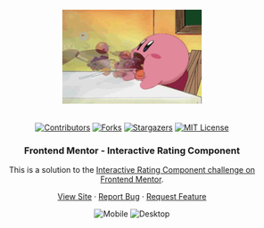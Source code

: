 <br />
<div align="center">
    <img src="./assets/images/200w.gif" alt="Logo">
  </a>
  <br />
  <br />

[![Contributors][contributors-shield]][contributors-url]
[![Forks][forks-shield]][forks-url]
[![Stargazers][stars-shield]][stars-url]
[![MIT License][license-shield]][license-url]

<h3 align="center">Frontend Mentor - Interactive Rating Component </h3>

This is a solution to the [Interactive Rating Component challenge on Frontend Mentor](https://www.frontendmentor.io/challenges/interactive-rating-component-koxpeBUmI).

  <p align="center">   
    <a href="https://sedaryildirim.github.io/interactive-rating-component-main/">View Site</a>
    ·
    <a href="https://github.com/sedaryildirim/interactive-rating-component-main/issues">Report Bug</a>
    ·
    <a href="https://github.com/sedaryildirim/interactive-rating-component-main/issues">Request Feature</a>
  </p>
</div>

<div align="center">

![Mobile](./assets/imgs/mobile.png)
![Desktop](./assets/imgs/desktop.png)
</div>


<!-- MARKDOWN LINKS & IMAGES -->
<!-- https://www.markdownguide.org/basic-syntax/#reference-style-links -->
[contributors-shield]: https://img.shields.io/github/contributors/sedaryildirim/interactive-rating-component-main.svg?style=for-the-badge
[contributors-url]: https://github.com/sedaryildirim/interactive-rating-component-main/graphs/contributors
[forks-shield]: https://img.shields.io/github/forks/sedaryildirim/interactive-rating-component-main.svg?style=for-the-badge
[forks-url]: https://github.com/sedaryildirim/interactive-rating-component-main/network/members
[stars-shield]: https://img.shields.io/github/stars/sedaryildirim/interactive-rating-component-main.svg?style=for-the-badge
[stars-url]: https://github.com/sedaryildirim/interactive-rating-component-main/stargazers
[license-shield]: https://img.shields.io/github/license/sedaryildirim/interactive-rating-component-main.svg?style=for-the-badge
[license-url]: https://github.com/sedaryildirim/interactive-rating-component-main/blob/main/LICENSE.txt
[product-screenshot]: imgs/screenshot.png
